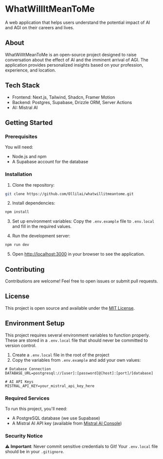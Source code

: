 # WhatWillItMeanToMe

A web application that helps users understand the potential impact of AI and AGI on their careers and lives.

## About

WhatWillItMeanToMe is an open-source project designed to raise conversation about the effect of AI and the imminent arrival of AGI. The application provides personalized insights based on your profession, experience, and location.

## Tech Stack

- Frontend: Next.js, Tailwind, Shadcn, Framer Motion
- Backend: Postgres, Supabase, Drizzle ORM, Server Actions
- AI: Mistral AI

## Getting Started

### Prerequisites

You will need:
- Node.js and npm
- A Supabase account for the database

### Installation

1. Clone the repository:
```bash
git clone https://github.com/Ollilai/whatwillitmeantome.git
```

2. Install dependencies:
```bash
npm install
```

3. Set up environment variables:
Copy the `.env.example` file to `.env.local` and fill in the required values.

4. Run the development server:
```bash
npm run dev
```

5. Open [http://localhost:3000](http://localhost:3000) in your browser to see the application.

## Contributing

Contributions are welcome! Feel free to open issues or submit pull requests.

## License

This project is open source and available under the [MIT License](LICENSE).

## Environment Setup

This project requires several environment variables to function properly. These are stored in a `.env.local` file that should never be committed to version control.

1. Create a `.env.local` file in the root of the project
2. Copy the variables from `.env.example` and add your own values:

```
# Database Connection
DATABASE_URL=postgresql://[user]:[password]@[host]:[port]/[database]

# AI API Keys
MISTRAL_API_KEY=your_mistral_api_key_here
```

### Required Services

To run this project, you'll need:
- A PostgreSQL database (we use Supabase)
- A Mistral AI API key (available from [Mistral AI Console](https://console.mistral.ai/))

### Security Notice

⚠️ **Important**: Never commit sensitive credentials to Git! Your `.env.local` file should be in your `.gitignore`.

